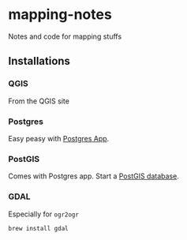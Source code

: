 # mapping-notes

Notes and code for mapping stuffs

## Installations

### QGIS

From the QGIS site

### Postgres

Easy peasy with [Postgres App](https://postgresapp.com/).

### PostGIS

Comes with Postgres app. Start a [PostGIS database](https://postgis.net/workshops/postgis-intro/creating_db.html).

### GDAL

Especially for `ogr2ogr`

```
brew install gdal
```


